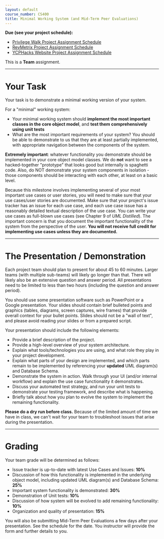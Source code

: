 ```yaml
---
layout: default
course_number: CS400
title: Minimal Working System (and Mid-Term Peer Evaluations)
---
```


**Due (see your project schedule):**
- [Privilege Walk Project Assignment Schedule](../projects/Privilege-Walk-Project/schedule.html)
- [RevMetrix Project Assignment Schedule](../projects/RevMetrix-Project/schedule.html)
- [YCPHacks Website Project Assignment Schedule](../projects/YCPHacks-Website-Project/schedule.html)

This is a **Team** assignment.

--- --- --- --- --- --- --- --- --- --- --- --- --- --- --- --- --- --- --- --- --- --- --- ---

# Your Task

Your task is to demonstrate a minimal working version of your system.

For a "minimal" working system:

-   Your minimal working system should **implement the most important classes in the core object model**, and **test them comprehensively using unit tests**
-   What are the most important requirements of your system? You should be able to demonstrate to us that they are at least partially implemented, with appropriate navigation between the components of the system.

**Extremely important**: whatever functionality you demonstrate should be implemented in your core object model classes. We do **not** want to see a hacked-together "prototype" that looks good but internally is spaghetti code.  Also, do NOT demonstrate your system components in isolation - those components should be interacting with each other, at least on a basic level.

Because this milestone involves implementing several of your most important use cases or user stories, you will need to make sure that your use cases/user stories are documented.  Make sure that your project's issue tracker has an issue for each use case, and each use case issue has a reasonably detailed textual description of the use case.  You can write your use cases as full-blown use cases (see Chapter 9 of *UML Distilled*).  The important concern is that you document the important functionality of the system from the perspective of the user.  **You will not receive full credit for implementing use cases unless they are documented.**

--- --- --- --- --- --- --- --- --- --- --- --- --- --- --- --- --- --- --- --- --- --- --- ---

# The Presentation / Demonstration

Each project team should plan to present for about 45 to 60 minutes.  Larger teams (with multiple sub-teams) will likely go longer than that.  There will likely also be an extensive question and answer period.  All presentations need to be limited to less than two hours (including the question and answer period).

You should use some presentation software such as PowerPoint or a Google presentation. Your slides should contain brief bulleted points and graphics (tables, diagrams, screen captures, wire frames) that provide overall context for your bullet points. Slides should not be a "wall of text", and please avoid reading your slides or from a prepared script.

Your presentation should include the following elements:

- Provide a brief description of the project.
- Provide a high-level overview of your system architecture.
- Explain what tools/technologies you are using, and what role they play in your project development.
- Explain what parts of your design are implemented, and which parts remain to be implemented by referencing your **updated** UML diagram(s) and Database Schema.
- Demonstrate the system in action. Walk through your UI (and/or internal workflow) and explain the use case functionality it demonstrates.
- Discuss your automated test strategy, and run your unit tests to demonstrate your testing framework, and describe what is happening.
- Briefly talk about how you plan to evolve the system to implement the remaining functionality.

**Please do a dry run before class.** Because of the limited amount of time we have in class, we can't wait for your team to troubleshoot issues that arise during the presentation.

--- --- --- --- --- --- --- --- --- --- --- --- --- --- --- --- --- --- --- --- --- --- --- ---

# Grading

Your team grade will be determined as follows:

- Issue tracker is up-to-date with latest Use Cases and Issues: **10%**
- Discussion of how this functionality is implemented in the underlying object model, including updated UML diagram(s) and Database Schema: **25%**
- Important system functionality is demonstrated: **30%**
- Demonstration of Unit tests: **10%**
- Discussion of how system will be evolved to add remaining functionality: **10%**
- Organization and quality of presentation: **15%**

You will also be submitting Mid-Term Peer Evaluations a few days after your presentation.  See the schedule for the date.  You instructor will provide the form and further details to you.